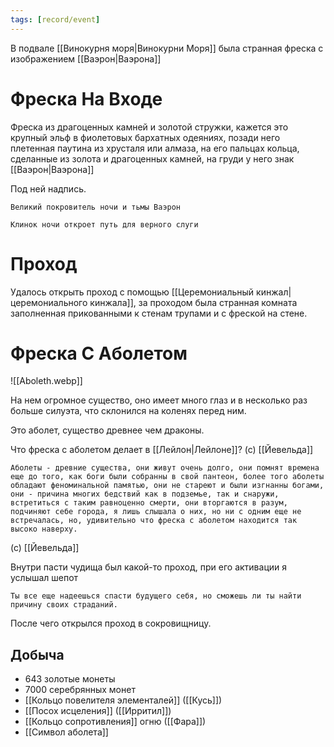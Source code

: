 ```yaml
---
tags: [record/event]
---
```


В подвале [[Винокурня моря|Винокурни Моря]] была странная фреска с изображением [[Ваэрон|Ваэрона]]

# Фреска На Входе

Фреска из драгоценных камней и золотой стружки, кажется это крупный эльф в фиолетовых бархатных одеяниях, позади него плетенная паутина из хрусталя или алмаза, на его пальцах кольца, сделанные из золота и драгоценных камней, на груди у него знак [[Ваэрон|Ваэрона]]

Под ней надпись.

```
Великий покровитель ночи и тьмы Ваэрон

Клинок ночи откроет путь для верного слуги
```

# Проход

Удалось открыть проход с помощью [[Церемониальный кинжал|церемониального кинжала]], за проходом была странная комната заполненная прикованными к стенам трупами и с фреской на стене.

# Фреска С Аболетом

![[Aboleth.webp]]

На нем огромное существо, оно имеет много глаз и в несколько раз больше силуэта, что склонился на коленях перед ним.

Это аболет, существо древнее чем драконы.

Что фреска с аболетом делает в [[Лейлон|Лейлоне]]? (с) [[Йевельда]]

```
Аболеты - древние существа, они живут очень долго, они помнят времена еще до того, как боги были собранны в свой пантеон, более того аболеты обладают феноминальной памятью, они не стареют и были изгнанны богами, они - причина многих бедствий как в подземье, так и снаружи, встретиться с таким равноценно смерти, они вторгаются в разум, подчиняют себе города, я лишь слышала о них, но ни с одним еще не встречалась, но, удивительно что фреска с аболетом находится так высоко наверху.
```

(с) [[Йевельда]]

Внутри пасти чудища был какой-то проход, при его активации я услышал шепот

```
Ты все еще надеешься спасти будущего себя, но сможешь ли ты найти причину своих страданий.
```

После чего открылся проход в сокровищницу.

## Добыча

- 643 золотые монеты
- 7000 серебрянных монет
- [[Кольцо повелителя элементалей]] ([[Кусь]])
- [[Посох исцеления]] ([[Ирритил]])
- [[Кольцо сопротивления]] огню ([[Фара]])
- [[Символ аболета]]
